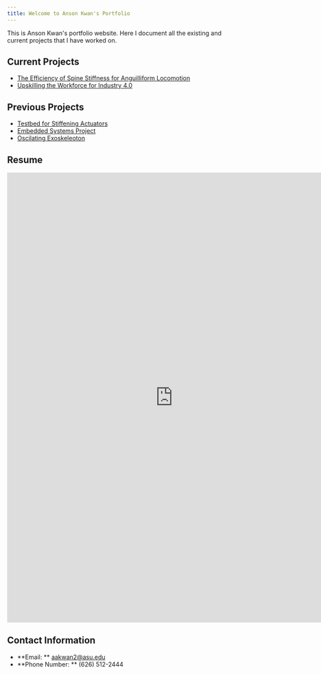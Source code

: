 ```yaml
---
title: Welcome to Anson Kwan's Portfolio
---
```


This is Anson Kwan's portfolio website. Here I document all the existing and current projects that I have worked on.

## Current Projects

* [The Efficiency of Spine Stiffness for Anguilliform Locomotion](/spines)
* [Upskilling the Workforce for Industry 4.0](/training_station)

## Previous Projects

* [Testbed for Stiffening Actuators](/kaiteki)
* [Embedded Systems Project](/embedded)
* [Oscilating Exoskeleoton](/exo)

## Resume

<embed src="https://aakwan.github.io/Images/Anson_Kwan_Resume.pdf" width="772px" height="1050px"/>

## Contact Information

 * **Email: ** aakwan2@asu.edu
 * **Phone Number: ** (626) 512-2444
